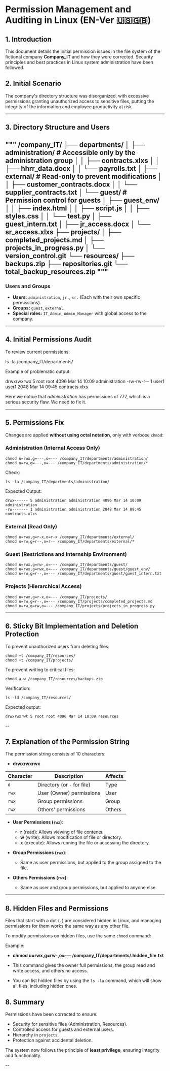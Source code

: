 # **Permission Management and Auditing in Linux (EN-Ver 🇺🇸🇬🇧)**

## **1. Introduction**
This document details the initial permission issues in the file system of the fictional company **Company_IT** and how they were corrected. Security principles and best practices in Linux system administration have been followed.

## **2. Initial Scenario**
The company's directory structure was disorganized, with excessive permissions granting unauthorized access to sensitive files, putting the integrity of the information and employee productivity at risk.

---

## **3. Directory Structure and Users**


"""
/company_IT/
├── departments/
│   ├── administration/  # Accessible only by the administration group
│   │   ├── contracts.xlxs
│   │   ├── hhrr_data.docx
│   │   └── payrolls.txt
│   ├── external/  # Read-only to prevent modifications
│   │   ├── customer_contracts.docx
│   │   └── supplier_contracts.txt
│   └── guest/  # Permission control for guests
│       ├── guest_env/
│       │   ├── index.html
│       │   ├── script.js
│       │   ├── styles.css
│       │   └── test.py
│       ├── guest_intern.txt
│       ├── jr_access.docx
│       └── sr_access.xlxs
├── projects/
│   ├── completed_projects.md
│   ├── projects_in_progress.py
│   └── version_control.git
└── resources/
    ├── backups.zip
    ├── repositories.git
    └── total_backup_resources.zip
"""
--

### **Users and Groups**

- **Users:** `administration`, `jr.`, `sr.` (Each with their own specific permissions).
- **Groups:** `guest`, `external`.
- **Special roles:** `IT_Admin`, `Admin_Manager` with global access to the company.

---

## **4. Initial Permissions Audit**

To review current permissions:

ls -la /company_IT/departments/

Example of problematic output:

drwxrwxrwx 5 root root 4096 Mar 14 10:09 administration
-rw-rw-r-- 1 user1 user1 2048 Mar 14 09:45 contracts.xlxs

Here we notice that *administration* has permissions of 777, which is a serious security flaw. We need to fix it.

---

## **5. Permissions Fix**

Changes are applied **without using octal notation**, only with verbose `chmod`:

### **Administration (Internal Access Only)**
```
chmod u=rwx,g=---,o=--- /company_IT/departments/administration/
chmod u=rw,g=---,o=--- /company_IT/departments/administration/*
```

Check:
```
ls -la /company_IT/departments/administration/
```
Expected Output:
```
drwx------ 5 administration administration 4096 Mar 14 10:09 administration
-rw------- 1 administration administration 2048 Mar 14 09:45 contracts.xlxs
```

### **External (Read Only)**
```
chmod u=rwx,g=r-x,o=r-x /company_IT/departments/external/
chmod u=rw,g=r--,o=r-- /company_IT/departments/external/*
```

### **Guest (Restrictions and Internship Environment)**
```
chmod u=rwx,g=rw-,o=--- /company_IT/departments/guest/
chmod u=rwx,g=rwx,o=--- /company_IT/departments/guest/guest_env/
chmod u=rw,g=r--,o=--- /company_IT/departments/guest/guest_intern.txt
```

### **Projects (Hierarchical Access)**
```
chmod u=rwx,g=r-x,o=--- /company_IT/projects/
chmod u=rw,g=r--,o=--- /company_IT/projects/completed_projects.md
chmod u=rw,g=rw,o=--- /company_IT/projects/projects_in_progress.py
```

---

## **6. Sticky Bit Implementation and Deletion Protection**

To prevent unauthorized users from deleting files:
```
chmod +t /company_IT/resources/
chmod +t /company_IT/projects/
```

To prevent writing to critical files:
```
chmod a-w /company_IT/resources/backups.zip
```

Verification:
```
ls -ld /company_IT/resources/
```
Expected output:
```
drwxrwxrwt 5 root root 4096 Mar 14 10:09 resources
```

--

## **7. Explanation of the Permission String**
The permission string consists of 10 characters:
- **drwxrwxrwx**

| Character | Description                      | Affects    |
|-----------|----------------------------------|------------|
| `d`       | Directory (or `-` for file)      | Type       |
| `rwx`     | User (Owner) permissions         | User       |
| `rwx`     | Group permissions                | Group      |
| `rwx`     | Others' permissions              | Others     |

- **User Permissions (`rwx`)**:
  - **r** (read): Allows viewing of file contents.
  - **w** (write): Allows modification of file or directory.
  - **x** (execute): Allows running the file or accessing the directory.

- **Group Permissions (`rwx`)**:
  - Same as user permissions, but applied to the group assigned to the file.

- **Others Permissions (`rwx`)**:
  - Same as user and group permissions, but applied to anyone else.


---

## **8. Hidden Files and Permissions**
Files that start with a dot (`.`) are considered hidden in Linux, and managing permissions for them works the same way as any other file.

To modify permissions on hidden files, use the same `chmod` command:

Example:
- **chmod u=rwx,g=rw-,o=--- /company_IT/departments/.hidden_file.txt**

- This command gives the owner full permissions, the group read and write access, and others no access.

- You can list hidden files by using the `ls -la` command, which will show all files, including hidden ones.


## **8. Summary**

Permissions have been corrected to ensure:
- Security for sensitive files (Administration, Resources).
- Controlled access for guests and external users.
- Hierarchy in `projects`.
- Protection against accidental deletion.

The system now follows the principle of **least privilege**, ensuring integrity and functionality.

--




